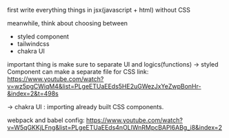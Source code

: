 first write everything things in jsx(javascript + html) without CSS

meanwhile, think about choosing between

- styled component
- tailwindcss
- chakra UI

important thing is make sure to separate UI and logics(functions)
-> styled Component can make a separate file for CSS
link: https://www.youtube.com/watch?v=wz5pgCWiqM4&list=PLgeETUaEEds5HE2uGWezJxYeZwpBonHr-&index=2&t=498s

-> chakra UI : importing already built CSS components.

webpack and babel config:
https://www.youtube.com/watch?v=W5qGKKjLFng&list=PLgeETUaEEds4nOLlWnRMpcBAPl6ABg_i8&index=2

